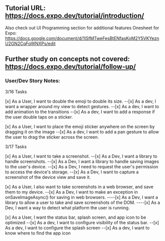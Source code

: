 ## Tutorial URL: https://docs.expo.dev/tutorial/introduction/
Also check out UI Programming section for additional features
Onesheet for Expo: https://docs.google.com/document/d/1ISfMTweFesBtENfasKoM2Y5VKYeznU2GN2CqFqWNXPs/edit

## Further study on concepts not covered: https://docs.expo.dev/tutorial/follow-up/






### User/Dev Story Notes:
3/16 Tasks

[x] As a User, I want to double the emoji to double its size.
--[x] As a dev, I want a wrapper around my view to detect gestures.
--[x] As a dev, I want to add animation to the transitions
--[x] As a dev, I want to add a response if the user double taps on a sticker.

[x] As a User, I want to place the emoji sticker anywhere on the screen by dragging it on the image
--[x] As a dev, I want to add a pan gesture to allow the user to drag the sticker across the screen.


3/17 Tasks

[x] As a User, I want to take a screenshot.
--[x] As a Dev, I want a library to handle screenshots.
--[x] As a Dev, I want a library to handle saving images to the user's device.
--[x] As a Dev, I need to request the user's permission to access the device's storage.
--[x] As a Dev, I want to capture a screenshot of the device view and save it.

[x] As a User, I also want to take screenshots in a web browser, and save them to my device.
--[x] As a Dev, I want to make an exception in onSaveImageAsync() for saving in web browsers.
----[x] As a Dev, I want a library to allow a user to take and save screenshots of the DOM.
----[x] As a Dev, I want a way to detect what platform the user is running.

[x] As a User, I want the status bar, splash screen, and app icon to be optimized
--[x] As a dev, I want to configure visibility of the status bar.
--[x] As a dev, I want to configure the splash screen
--[x] As a dev, I want to know where to find the app icon

